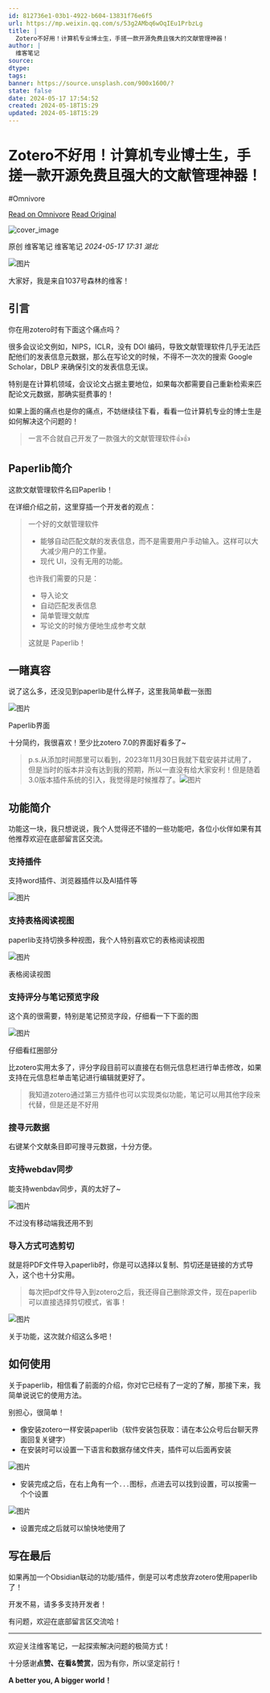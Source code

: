 ```yaml
---
id: 812736e1-03b1-4922-b604-13831f76e6f5
url: https://mp.weixin.qq.com/s/53g2AMbq6wOqIEu1PrbzLg
title: |
  Zotero不好用！计算机专业博士生，手搓一款开源免费且强大的文献管理神器！
author: |
  维客笔记
source: 
dtype: 
tags: 
banner: https://source.unsplash.com/900x1600/?
state: false
date: 2024-05-17 17:54:52
created: 2024-05-18T15:29
updated: 2024-05-18T15:29
---
```



# Zotero不好用！计算机专业博士生，手搓一款开源免费且强大的文献管理神器！
#Omnivore

[Read on Omnivore](https://omnivore.app/me/https-mp-weixin-qq-com-s-53-g-2-a-mbq-6-w-oq-i-eu-1-prbz-lg-18f85f9ba97)
[Read Original](https://mp.weixin.qq.com/s/53g2AMbq6wOqIEu1PrbzLg)

![cover_image](https://proxy-prod.omnivore-image-cache.app/0x0,sl0BRyIWKXXpS7z00oyKa2jZnIMIcTj2GOZBvusyD4sQ/https://mmbiz.qpic.cn/sz_mmbiz_jpg/h0UtZibCfO5l8oDWcTHmQoxAELcUaW34DXbFAcib5TcibJXpmmsenqkl51uDeNjAicdXnzLQTV2RXIW1VLOYrUDiaoQ/0?wx_fmt=jpeg) 

原创 维客笔记  维客笔记 _2024-05-17 17:31_ _湖北_ 

![图片](https://proxy-prod.omnivore-image-cache.app/0x0,sLbOpjmlBcNU_Vn0u5SxtNQgSkhvH0Gdx-MFqFC4sfQM/https://mmbiz.qpic.cn/sz_mmbiz_png/h0UtZibCfO5m9MrH5XOn05MbkzAT2ZzoyCdqnzNOaibvSJZ98UDKyvlv4VkVBOAvy0crJcLGH3vUwJqicEvuiaMFKA/640?wx_fmt=png&from=appmsg)

大家好，我是来自1037号森林的维客！

## 引言 

你在用zotero时有下面这个痛点吗？

很多会议论文例如，NIPS，ICLR，没有 DOI 编码，导致文献管理软件几乎无法匹配他们的发表信息元数据，那么在写论文的时候，不得不一次次的搜索 Google Scholar，DBLP 来确保引文的发表信息无误。

特别是在计算机领域，会议论文占据主要地位，如果每次都需要自己重新检索来匹配论文元数据，那确实挺费事的！

如果上面的痛点也是你的痛点，不妨继续往下看，看看一位计算机专业的博士生是如何解决这个问题的！

> 一言不合就自己开发了一款强大的文献管理软件👍👍

## Paperlib简介 

这款文献管理软件名曰Paperlib！

在详细介绍之前，这里穿插一个开发者的观点：

> 一个好的文献管理软件
> 
> * 能够自动匹配文献的发表信息，而不是需要用户手动输入。这样可以大大减少用户的工作量。
> * 现代 UI，没有无用的功能。
> 
> 也许我们需要的只是：
> 
> * 导入论文
> * 自动匹配发表信息
> * 简单管理文献库
> * 写论文的时候方便地生成参考文献
> 
> 这就是 Paperlib！

## 一睹真容

说了这么多，还没见到paperlib是什么样子，这里我简单截一张图

![图片](https://proxy-prod.omnivore-image-cache.app/0x0,sJhg4pjWyd4D6656M58VdcylvyTWFdx-Gp8Mw3JHkNYs/https://mmbiz.qpic.cn/sz_mmbiz_png/h0UtZibCfO5l8oDWcTHmQoxAELcUaW34D9cgjBoXuFRuTop22gdafM1VcSgZgDoL9eOoClFmRwLkN31T870TAAw/640?wx_fmt=png&from=appmsg)

Paperlib界面

十分简约，我很喜欢！至少比zotero 7.0的界面好看多了\~

> p.s.从添加时间那里可以看到，2023年11月30日我就下载安装并试用了，但是当时的版本并没有达到我的预期，所以一直没有给大家安利！但是随着3.0版本插件系统的引入，我觉得是时候推荐了。![图片](https://proxy-prod.omnivore-image-cache.app/0x0,sOGenjl1xpFqbMD_J3NbZjs75lOYgzpCmujLPO2VN6Sc/https://mmbiz.qpic.cn/sz_mmbiz_png/h0UtZibCfO5l8oDWcTHmQoxAELcUaW34DGph6IVyUIRW04leprxUo3Ytiam9fn7Oq7fEytWI1aN0o2Wynyr08NRg/640?wx_fmt=png&from=appmsg)

## 功能简介

功能这一块，我只想说说，我个人觉得还不错的一些功能吧，各位小伙伴如果有其他推荐欢迎在底部留言区交流。

### 支持插件

支持word插件、浏览器插件以及AI插件等

![图片](https://proxy-prod.omnivore-image-cache.app/0x0,sEBKhT_ArUbmu4MuvvgWLlG4WKaZ16-g_QbAJ8ohh_r0/https://mmbiz.qpic.cn/sz_mmbiz_png/h0UtZibCfO5l8oDWcTHmQoxAELcUaW34D5fpZRbWdJLYorpuk12fZ15vRyIG4XOoMjNvTVmWzXq4GRrHcyR7s5w/640?wx_fmt=png&from=appmsg)

### 支持表格阅读视图

paperlib支持切换多种视图，我个人特别喜欢它的表格阅读视图

![图片](https://proxy-prod.omnivore-image-cache.app/0x0,s4BfOCvM-TjIjYwGQGK4sQrDrIkOmj474X1kNMbw9zgc/https://mmbiz.qpic.cn/sz_mmbiz_png/h0UtZibCfO5l8oDWcTHmQoxAELcUaW34Ds7hEqAar5xtkTKL3a8NubaZFM2kTyTG1zYPmkEvgbRVMDWLvEDvQtw/640?wx_fmt=png&from=appmsg)

表格阅读视图

### 支持评分与笔记预览字段

这个真的很需要，特别是笔记预览字段，仔细看一下下面的图

![图片](https://proxy-prod.omnivore-image-cache.app/0x0,s6mJHtKLOFKmc8Yf25I-E-hKlPw8uREDlzLNbM9kEKqQ/https://mmbiz.qpic.cn/sz_mmbiz_png/h0UtZibCfO5l8oDWcTHmQoxAELcUaW34DLmXRCl6NIQ18uSg4uVcuunLicQrfiarWiaK5Vd7OpGEe1K1AHPDxylI3g/640?wx_fmt=png&from=appmsg)

仔细看红圈部分

比zotero实用太多了，评分字段目前可以直接在右侧元信息栏进行单击修改，如果支持在元信息栏单击笔记进行编辑就更好了。

> 我知道zotero通过第三方插件也可以实现类似功能，笔记可以用其他字段来代替，但是还是不好用

### 搜寻元数据

右键某个文献条目即可搜寻元数据，十分方便。

### 支持webdav同步

能支持wenbdav同步，真的太好了\~

![图片](https://proxy-prod.omnivore-image-cache.app/0x0,s9ihcRJfgQaqp8JUQoAJCdKQCSQViLF5KI-Fh49XizwI/https://mmbiz.qpic.cn/sz_mmbiz_png/h0UtZibCfO5l8oDWcTHmQoxAELcUaW34D9PpmXTzVKqBsnDfQicZreOL28MAgMh80QibJ3DQQEJlPUG2T3DSHRSSQ/640?wx_fmt=png&from=appmsg)

不过没有移动端我还用不到

### 导入方式可选剪切

就是将PDF文件导入paperlib时，你是可以选择以复制、剪切还是链接的方式导入，这个也十分实用。

> 每次把pdf文件导入到zotero之后，我还得自己删除源文件，现在paperlib可以直接选择剪切模式，省事！

![图片](https://proxy-prod.omnivore-image-cache.app/0x0,sdWPgB-a_zpqDCck60H5fOcoxFPOPaJH7BdTBp_L0CYI/https://mmbiz.qpic.cn/sz_mmbiz_png/h0UtZibCfO5l8oDWcTHmQoxAELcUaW34Dic6xm592diciahhvKY5jZ4xdu6KexKrx71oHfiabHSLQEjdvtSJibSjFHcA/640?wx_fmt=png&from=appmsg)

关于功能，这次就介绍这么多吧！

## 如何使用 

关于paperlib，相信看了前面的介绍，你对它已经有了一定的了解，那接下来，我简单说说它的使用方法。

别担心，很简单！

* 像安装zotero一样安装paperlib（软件安装包获取：请在本公众号后台聊天界面回复关键字）
* 在安装时可以设置一下语言和数据存储文件夹，插件可以后面再安装

![图片](https://proxy-prod.omnivore-image-cache.app/0x0,szb_1BylRiZpTPp-QfjyLfD75k6dbqt3ieEp-SyiDMmM/https://mmbiz.qpic.cn/sz_mmbiz_png/h0UtZibCfO5l8oDWcTHmQoxAELcUaW34DmYfD3aLF3BHbdt5WenibIg0aq63vBbliavp77PJbMv6Geg7fOBqpZmLQ/640?wx_fmt=png&from=appmsg)

* 安装完成之后，在右上角有一个`...`图标，点进去可以找到设置，可以按需一个个设置

![图片](https://proxy-prod.omnivore-image-cache.app/0x0,skJTy9kongRXFeWTQ0Bj3GT9QBat6-MY59v8hhiLdIFc/https://mmbiz.qpic.cn/sz_mmbiz_png/h0UtZibCfO5l8oDWcTHmQoxAELcUaW34DMw2ddFxSW1rBKBSFILJR2XzR0H4btWn3N48tqu8QvR9MFLPamwIWmA/640?wx_fmt=png&from=appmsg)

* 设置完成之后就可以愉快地使用了

## 写在最后 

如果再加一个Obsidian联动的功能/插件，倒是可以考虑放弃zotero使用paperlib了！

开发不易，请多多支持开发者！

有问题，欢迎在底部留言区交流哈！

---

欢迎关注维客笔记，一起探索解决问题的极简方式！

十分感谢**点赞、在看&赞赏**，因为有你，所以坚定前行！

**A better you, A bigger world！**




